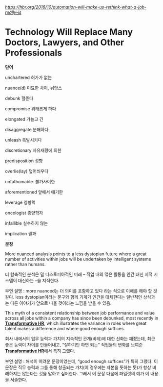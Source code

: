 *https://hbr.org/2016/10/automation-will-make-us-rethink-what-a-job-really-is*

Technology Will Replace Many Doctors, Lawyers, and Other Professionals
======================================================================

**단어**

unchartered 허가가 없는

nuance(d) 미묘한 차이, 뉘앙스

debunk 헐뜯다

compromise 위태롭게 하다

elongated 가늘고 긴

disaggregate 분해하다

unleash 촉발시키다

discretionary 자유재량에 의한

predisposition 성향

overlie(lay) 덮어씌우다

unfathomable. 불가사이한

aforementioned 앞에서 얘기한

leverage 영향력

oncologist 종양학자

infallible 실수하지 않는

implication 결과

**문장**

More nuanced analysis points to a less dystopian future where a great number of activities within jobs will be undertaken by intelligent systems rather than humans.

더 함축적인 분석은 덜 디스토피아적인 미래 – 직업 내의 많은 활동을 인간 대신 지적 시스템이 대신하는 –을 지적한다.

부연 설명 : more nuanced는 더 의미를 포함하고 있다 라는 식으로 이해를 해야 할 것 같다. less dystopian이라는 문구와 함께 기계가 인간을 대체한다는 일반적인 상식과는 다른 이야기가 앞으로 나올 것이라는 느낌을 받을 수 있음.

This myth of a consistent relationship between job performance and value across all jobs within a company has since been debunked, most recently in [**Transformative HR**](http://www.wiley.com/WileyCDA/WileyTitle/productCd-1118036042.html), which illustrates the variance in roles where great talent makes a difference and where good enough suffices.

회사 내에서의 업무 능력과 가치의 지속적인 관계(비례)에 대한 신화는 깨졌는데, 최근 좋은 능력이 차이를 만들어내고, “잘하기만 하면 되는” 직업들의 변화를 보여준 [**Transformative HR**](http://www.wiley.com/WileyCDA/WileyTitle/productCd-1118036042.html)에서 특히 그랬다.

부연 설명 : 해석이 어려운 문장이었는데, “good enough suffices”가 특히 그랬다. 이 문장은 직무 능력과 그를 통해 창출되는 가치(이 경우에는 자본을 뜻하는 듯)가 항상 비례하지는 않는다는 것을 말하고 싶어한다. 그래서 이 문장 다음에 파일럿의 예가 이 내용을 서술한다.
